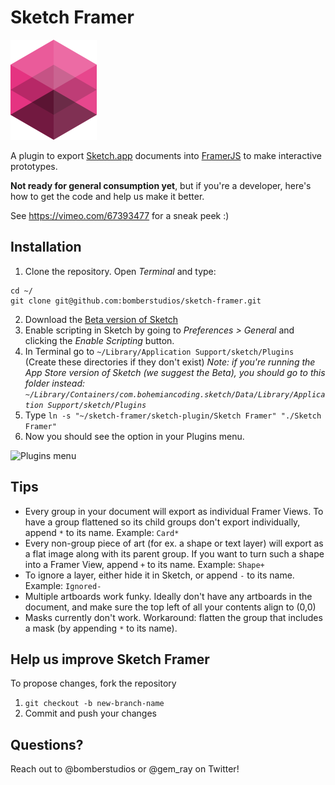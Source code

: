 # Sketch Framer

![](logo_small.png?raw=true)

A plugin to export [Sketch.app](http://www.bohemiancoding.com/sketch) documents into [FramerJS](http://framerjs.com) to make interactive prototypes.

**Not ready for general consumption yet**, but if you're a developer, here's how to get the code and help us make it better.

See <https://vimeo.com/67393477> for a sneak peek :)

## Installation
1. Clone the repository. Open *Terminal* and type:
```
cd ~/
git clone git@github.com:bomberstudios/sketch-framer.git
```

2. Download the [Beta version of Sketch](http://www.bohemiancoding.com/sketch/beta/)
3. Enable scripting in Sketch by going to *Preferences > General* and clicking the *Enable Scripting* button.
4. In Terminal go to `~/Library/Application Support/sketch/Plugins` (Create these directories if they don't exist) *Note: if you're running the App Store version of Sketch (we suggest the Beta), you should go to this folder instead: `~/Library/Containers/com.bohemiancoding.sketch/Data/Library/Application Support/sketch/Plugins`*
5. Type `ln -s "~/sketch-framer/sketch-plugin/Sketch Framer" "./Sketch Framer"`
6. Now you should see the option in your Plugins menu.

![Plugins menu](https://f.cloud.github.com/assets/200566/1139282/491116ce-1c88-11e3-807e-e0d8430814d0.png)

## Tips
* Every group in your document will export as individual Framer Views. To have a group flattened so its child groups don't export individually, append `*` to its name. Example: `Card*`
* Every non-group piece of art (for ex. a shape or text layer) will export as a flat image along with its parent group. If you want to turn such a shape into a Framer View, append `+` to its name. Example: `Shape+`
* To ignore a layer, either hide it in Sketch, or append `-` to its name. Example: `Ignored-`
* Multiple artboards work funky. Ideally don't have any artboards in the document, and make sure the top left of all your contents align to (0,0)
* Masks currently don't work. Workaround: flatten the group that includes a mask (by appending `*` to its name).

## Help us improve Sketch Framer

To propose changes, fork the repository

1. `git checkout -b new-branch-name`
2. Commit and push your changes

## Questions?

Reach out to @bomberstudios or @gem_ray on Twitter!
